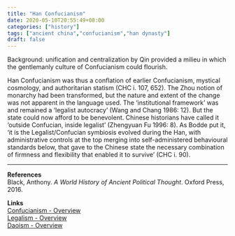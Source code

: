 ```yaml
---
title: "Han Confucianism"
date: 2020-05-10T20:55:49+08:00
categories: ["history"]
tags: ["ancient china","confucianism","han dynasty"]
draft: false
---
```


Background: unification and centralization by Qin provided a milieu in which the gentlemanly culture of Confucianism could flourish.

Han Confucianism was thus a conflation of earlier Confucianism, mystical cosmology, and authoritarian statism (CHC i. 107, 652). The Zhou notion of monarchy had been transformed, but the nature and extent of the change was not apparent in the language used. The ‘institutional framework’ was and remained a ‘legalist autocracy’ (Wang and Chang 1986: 12). But the state could now afford to be benevolent. Chinese historians have called it ‘outside Confucian, inside legalist’ (Zhengyuan Fu 1996: 8). As Bodde put it, ‘it is the Legalist/Confucian symbiosis evolved during the Han, with administrative controls at the top merging into self-administered behavioural standards below, that gave to the Chinese state the necessary combination of firmness and flexibility that enabled it to survive’ (CHC i. 90). 

---
**References**  
Black, Anthony. *A World History of Ancient Political Thought*. Oxford Press, 2016.

**Links**  
[Confucianism - Overview](../confucianism-overview/)  
[Legalism - Overview](../legalism-overview/)  
[Daoism - Overview](../daoism-overview/)
